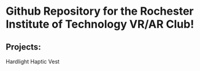 # Github Repository for the Rochester Institute of Technology VR/AR Club!

## Projects:

Hardlight Haptic Vest
